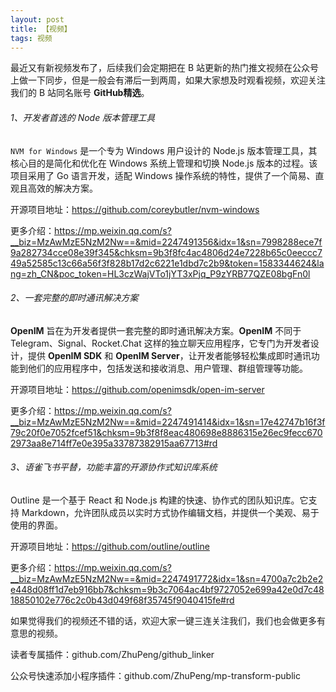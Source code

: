 ```yaml
---
layout: post
title: 【视频】
tags: 视频
---
```


最近又有新视频发布了，后续我们会定期把在 B 站更新的热门推文视频在公众号上做一下同步，但是一般会有滞后一到两周，如果大家想及时观看视频，欢迎关注我们的 B 站同名账号 **GitHub精选**。

######  1、开发者首选的 Node 版本管理工具	

`NVM for Windows` 是一个专为 Windows 用户设计的 Node.js 版本管理工具，其核心目的是简化和优化在 Windows 系统上管理和切换 Node.js 版本的过程。该项目采用了 Go 语言开发，适配 Windows 操作系统的特性，提供了一个简易、直观且高效的解决方案。

开源项目地址：https://github.com/coreybutler/nvm-windows

更多介绍：https://mp.weixin.qq.com/s?__biz=MzAwMzE5NzM2Nw==&mid=2247491356&idx=1&sn=7998288ece7f9a282734cce08e39f345&chksm=9b3f8fc4ac4806d24e7228b65c0eeccc749a52585c13c66a56f3f828b17d2c6221e1dbd7c2b9&token=1583344624&lang=zh_CN&poc_token=HL3czWajVTo1jYT3xPjq_P9zYRB77QZE08bgFn0l

###### 2、一套完整的即时通讯解决方案

**OpenIM** 旨在为开发者提供一套完整的即时通讯解决方案。**OpenIM** 不同于 Telegram、Signal、Rocket.Chat 这样的独立聊天应用程序，它专门为开发者设计，提供 **OpenIM SDK** 和 **OpenIM Server**，让开发者能够轻松集成即时通讯功能到他们的应用程序中，包括发送和接收消息、用户管理、群组管理等功能。

开源项目地址：https://github.com/openimsdk/open-im-server

更多介绍：https://mp.weixin.qq.com/s?__biz=MzAwMzE5NzM2Nw==&mid=2247491414&idx=1&sn=17e42747b16f3f79c20f0e7052fcef51&chksm=9b3f8f8eac480698e8886315e26ec9fecc6702973aa8e714ff7e0e395a33787382915aa67713#rd

###### 3、语雀飞书平替，功能丰富的开源协作式知识库系统

Outline 是一个基于 React 和 Node.js 构建的快速、协作式的团队知识库。它支持 Markdown，允许团队成员以实时方式协作编辑文档，并提供一个美观、易于使用的界面。

开源项目地址：https://github.com/outline/outline

更多介绍：https://mp.weixin.qq.com/s?__biz=MzAwMzE5NzM2Nw==&mid=2247491772&idx=1&sn=4700a7c2b2e2e448d08ff1d7eb916bb7&chksm=9b3c7064ac4bf9727052e699a42e0d7c4818850102e776c2c0b43d049f68f35745f9040415fe#rd

如果觉得我们的视频还不错的话，欢迎大家一键三连关注我们，我们也会做更多有意思的视频。

读者专属插件：github.com/ZhuPeng/github_linker

公众号快速添加小程序插件：github.com/ZhuPeng/mp-transform-public